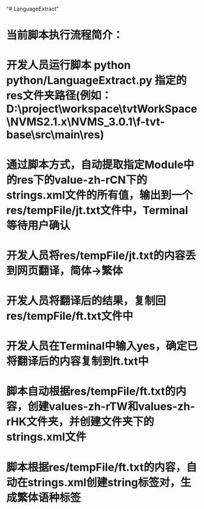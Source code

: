 "# LanguageExtract" 

# 当前脚本执行流程简介：
# 开发人员运行脚本 python python/LanguageExtract.py 指定的res文件夹路径(例如：D:\project\workspace\tvtWorkSpace\NVMS2.1.x\NVMS_3.0.1\f-tvt-base\src\main\res)
# 通过脚本方式，自动提取指定Module中的res下的value-zh-rCN下的strings.xml文件的所有值，输出到一个res/tempFile/jt.txt文件中，Terminal等待用户确认
# 开发人员将res/tempFile/jt.txt的内容丢到网页翻译，简体->繁体
# 开发人员将翻译后的结果，复制回res/tempFile/ft.txt文件中
# 开发人员在Terminal中输入yes，确定已将翻译后的内容复制到ft.txt中
# 脚本自动根据res/tempFile/ft.txt的内容，创建values-zh-rTW和values-zh-rHK文件夹，并创建文件夹下的strings.xml文件
# 脚本根据res/tempFile/ft.txt的内容，自动在strings.xml创建string标签对，生成繁体语种标签
